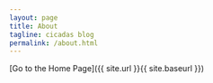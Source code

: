 ```yaml
---
layout: page
title: About
tagline: cicadas blog
permalink: /about.html
---
```


[Go to the Home Page]({{ site.url }}{{ site.baseurl }})
